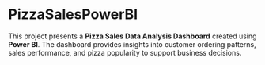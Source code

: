 # PizzaSalesPowerBI
This project presents a **Pizza Sales Data Analysis Dashboard** created using **Power BI**.   The dashboard provides insights into customer ordering patterns, sales performance, and pizza popularity to support business decisions.
